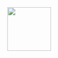 <img src="https://i.pinimg.com/originals/25/da/81/25da81c5a0d93b369bc84f2f833a9708.gif" width="100px">
